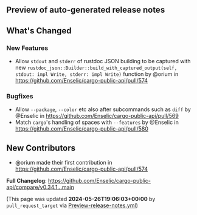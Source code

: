 ## Preview of auto-generated release notes
<!-- Release notes generated using configuration in .github/release.yml at main -->

## What's Changed
### New Features
* Allow `stdout` and `stderr` of rustdoc JSON building to be captured with new `rustdoc_json::Builder::build_with_captured_output(self, stdout: impl Write, stderr: impl Write)` function by @orium in https://github.com/Enselic/cargo-public-api/pull/574
### Bugfixes
* Allow `--package`, `--color` etc also after subcommands such as `diff` by @Enselic in https://github.com/Enselic/cargo-public-api/pull/569
* Match `cargo`'s handling of spaces with `--features` by @Enselic in https://github.com/Enselic/cargo-public-api/pull/580

## New Contributors
* @orium made their first contribution in https://github.com/Enselic/cargo-public-api/pull/574

**Full Changelog**: https://github.com/Enselic/cargo-public-api/compare/v0.34.1...main


(This page was updated **2024-05-26T19:06:03+00:00** by `pull_request_target` via [Preview-release-notes.yml](https://github.com/Enselic/cargo-public-api/actions/runs/9245554515))
